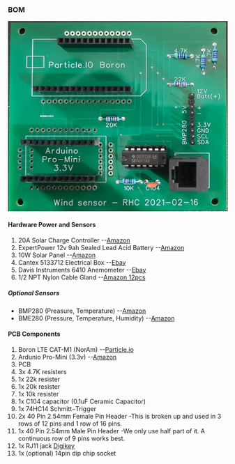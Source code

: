 ### BOM
![Assembled Board](assets/comp-board.jpg)
#### Hardware Power and Sensors 
1. 20A Solar Charge Controller --[Amazon](https://www.amazon.com/gp/product/B072MMDY4F)
2. ExpertPower 12v 9ah Sealed Lead Acid Battery --[Amazon](https://www.amazon.com/ExpertPower-EXP1290-2-Batteries-BX1300LCD-Replacement/dp/B001NJ3H0C)
3. 10W Solar Panel --[Amazon](https://www.amazon.com/gp/product/B00OZC3X1C/)
4. Cantex 5133712 Electrical Box --[Ebay](https://www.ebay.com/itm/CANTEX-5133712-Electrical-Box-PVC-8-5-8x8-5-8x4-in/383686744477?ssPageName=STRK%3AMEBIDX%3AIT&_trksid=p2060353.m2749.l2649)
5. Davis Instruments 6410 Anemometer --[Ebay](https://www.ebay.com/itm/Davis-Instruments-6410-Davis-Anemometer-For-Vantage-Pro-Pro2-6152-New/383033311103?ssPageName=STRK%3AMEBIDX%3AIT&_trksid=p2060353.m2749.l2649)
6. 1/2 NPT Nylon Cable Gland --[Amazon 12pcs](https://www.amazon.com/gp/product/B07ZRH3V59/ref=ppx_yo_dt_b_asin_title_o02_s00?ie=UTF8&psc=1)

##### Optional Sensors
- BMP280 (Preasure, Temperature) --[Amazon](https://www.amazon.com/GY-BMP280-3-3-Precision-Atmospheric-Pressure-Barometric/dp/B087ZRGSC8/)
- BME280 (Pressure, Temperature, Humidity) --[Amazon](https://www.amazon.com/Aideepen-Breakout-Temperature-Precision-Barometric/dp/B07RWCCKJX/)

#### PCB Components
1. Boron LTE CAT-M1 (NorAm) --[Particle.io](https://store.particle.io/products/boron-lte?pr_prod_strat=description&pr_rec_pid=1654236086341&pr_ref_pid=1555700383813&pr_seq=uniform) 
2. Ardunio Pro-Mini (3.3v) --[Amazon](https://www.amazon.com/gp/product/B01JA58DHM/)
3. PCB
4. 3x 4.7K resisters
5. 1x 22k resister
6. 1x 20k resister
7. 1x 10k resister
8. 1x C104 capacitor (0.1uF Ceramic Capacitor)
9. 1x 74HC14 Schmitt−Trigger
10. 2x 40 Pin 2.54mm Female Pin Header -This is broken up and used in 3 rows of 12 pins and 1 row of 16 pins.
11. 1x 40 Pin 2.54mm Male Pin Header -We only use half part of it. A continuous row of 9 pins works best.
12. 1x RJ11 jack [Digikey](https://www.digikey.com/en/products/detail/molex/0428786218/1643555?fbclid=IwAR25BFjS8wmGcxs4Fdm_FhYCm_qfz086uZllJZwaUtoYospMrM7lY-TGBVw)
13. 1x (optional) 14pin dip chip socket